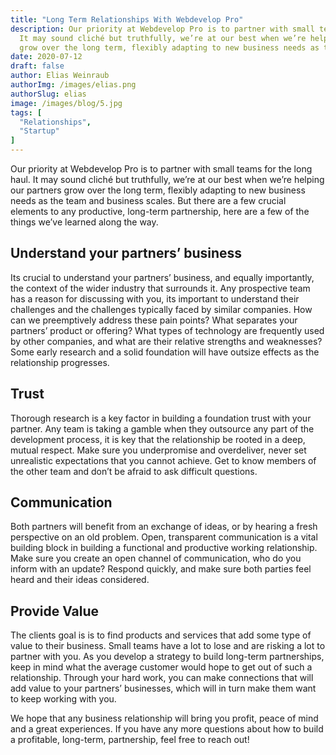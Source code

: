 ```yaml
---
title: "Long Term Relationships With Webdevelop Pro"
description: Our priority at Webdevelop Pro is to partner with small teams for the long haul. 
  It may sound cliché but truthfully, we’re at our best when we’re helping our partners 
  grow over the long term, flexibly adapting to new business needs as the team and business scales.
date: 2020-07-12
draft: false
author: Elias Weinraub
authorImg: /images/elias.png
authorSlug: elias
image: /images/blog/5.jpg
tags: [
  "Relationships",
  "Startup"
]
---
```


Our priority at Webdevelop Pro is to partner with small teams for the long haul. 
It may sound cliché but truthfully, we’re at our best when we’re helping our 
partners grow over the long term, flexibly adapting to new business needs as 
the team and business scales. But there are a few crucial elements to any productive, 
long-term partnership, here are a few of the things we’ve learned along the way.

## Understand your partners’ business

Its crucial to understand your partners’ business, and equally importantly, 
the context of the wider industry that surrounds it. Any prospective team has 
a reason for discussing with you, its important to understand their challenges 
and the challenges typically faced by similar companies. How can we preemptively 
address these pain points? What separates your partners’ product or offering? 
What types of technology are frequently used by other companies, and what are 
their relative strengths and weaknesses? Some early research and a solid 
foundation will have outsize effects as the relationship progresses.

## Trust

Thorough research is a key factor in building a foundation trust with your partner. 
Any team is taking a gamble when they outsource any part of the development process, 
it is key that the relationship be rooted in a deep, mutual respect. Make sure 
you underpromise and overdeliver, never set unrealistic expectations that you cannot achieve. 
Get to know members of the other team and don’t be afraid to ask difficult questions.

## Communication

Both partners will benefit from an exchange of ideas, or by hearing a fresh perspective 
on an old problem. Open, transparent communication is a vital building block in building a 
functional and productive working relationship. Make sure you create an open channel of 
communication, who do you inform with an update? Respond quickly, and make sure 
both parties feel heard and their ideas considered.

## Provide Value

The clients goal is is to find products and services that add some type of value to their business. 
Small teams have a lot to lose and are risking a lot to partner with you. As you develop 
a strategy to build long-term partnerships, keep in mind what the average customer 
would hope to get out of such a relationship. Through your hard work, you can make 
connections that will add value to your partners’ businesses, which will in 
turn make them want to keep working with you.

We hope that any business relationship will bring you profit, peace of mind 
and a great experiences. If you have any more questions about how to build a 
profitable, long-term, partnership, feel free to reach out!
